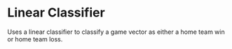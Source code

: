 # Linear Classifier

Uses a linear classifier to classify a game vector as either a home team win or home team loss. 

